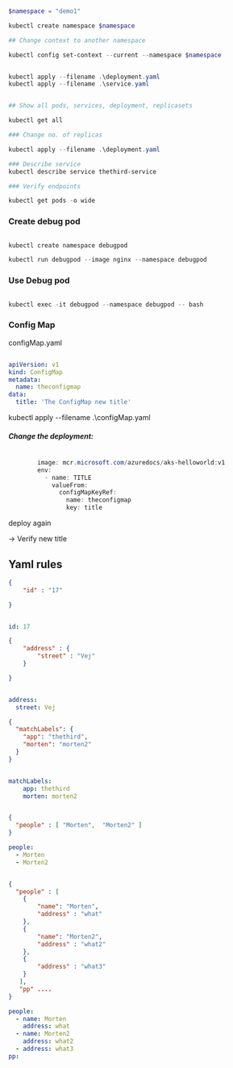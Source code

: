 
```powershell


$namespace = "demo1"

kubectl create namespace $namespace

## Change context to another namespace

kubectl config set-context --current --namespace $namespace


kubectl apply --filename .\deployment.yaml
kubectl apply --filename .\service.yaml


## Show all pods, services, deployment, replicasets

kubectl get all  

### Change no. of replicas

kubectl apply --filename .\deployment.yaml

### Describe service
kubectl describe service thethird-service

### Verify endpoints

kubectl get pods -o wide


```



### Create debug pod

```powershell

kubectl create namespace debugpod

kubectl run debugpod --image nginx --namespace debugpod


```

### Use Debug pod

```powershell

kubectl exec -it debugpod --namespace debugpod -- bash

```


### Config Map

configMap.yaml

```yaml

apiVersion: v1
kind: ConfigMap
metadata:
  name: theconfigmap
data:
  title: 'The ConfigMap new title'


```


kubectl apply --filename .\configMap.yaml

##### Change the deployment:

```powershell

        image: mcr.microsoft.com/azuredocs/aks-helloworld:v1
        env:
          - name: TITLE
            valueFrom:
              configMapKeyRef:
                name: theconfigmap
                key: title

```

deploy again

-> Verify new title




## Yaml rules

```json
{
    "id" : "17"

}

```

```yaml

id: 17
```

```json
{
    "address" : {
        "street" : "Vej"
    }

}

```

```yaml

address:
  street: Vej

```

```json
{
  "matchLabels": {
    "app": "thethird",
    "morten": "morten2"
  }
}
```

```yaml

matchLabels:
    app: thethird
    morten: morten2

```


```json

{
  "people" : [ "Morten",  "Morten2" ]
}

```

```yaml
people:
  - Morten
  - Morten2

```

```json

{
  "people" : [
    {
        "name": "Morten",
        "address" : "what"
    },
    {
        "name": "Morten2",
        "address" : "what2"
    },
    {
        "address" : "what3"
    }
   ],
   "pp" ....
}

```

```yaml
people:
  - name: Morten
    address: what
  - name: Morten2
    address: what2
  - address: what3
pp:
```
